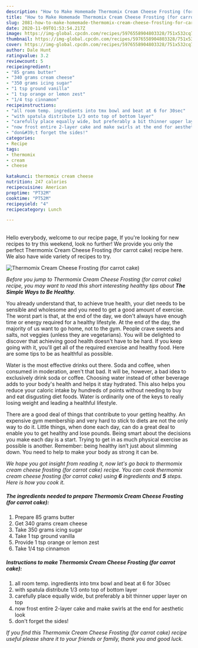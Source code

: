 ```yaml
---
description: "How to Make Homemade Thermomix Cream Cheese Frosting (for carrot cake)"
title: "How to Make Homemade Thermomix Cream Cheese Frosting (for carrot cake)"
slug: 2081-how-to-make-homemade-thermomix-cream-cheese-frosting-for-carrot-cake
date: 2020-11-09T01:53:54.217Z
image: https://img-global.cpcdn.com/recipes/5976558904803328/751x532cq70/thermomix-cream-cheese-frosting-for-carrot-cake-recipe-main-photo.jpg
thumbnail: https://img-global.cpcdn.com/recipes/5976558904803328/751x532cq70/thermomix-cream-cheese-frosting-for-carrot-cake-recipe-main-photo.jpg
cover: https://img-global.cpcdn.com/recipes/5976558904803328/751x532cq70/thermomix-cream-cheese-frosting-for-carrot-cake-recipe-main-photo.jpg
author: Dale Hunt
ratingvalue: 3.2
reviewcount: 5
recipeingredient:
- "85 grams butter"
- "340 grams cream cheese"
- "350 grams icing sugar"
- "1 tsp ground vanilla"
- "1 tsp orange or lemon zest"
- "1/4 tsp cinnamon"
recipeinstructions:
- "all room temp. ingredients into tmx bowl and beat at 6 for 30sec"
- "with spatula distribute 1/3 onto top of bottom layer"
- "carefully place equally wide, but preferably a bit thinner upper layer on top"
- "now frost entire 2-layer cake and make swirls at the end for aesthetic look"
- "don&#39;t forget the sides!"
categories:
- Recipe
tags:
- thermomix
- cream
- cheese

katakunci: thermomix cream cheese 
nutrition: 247 calories
recipecuisine: American
preptime: "PT32M"
cooktime: "PT52M"
recipeyield: "4"
recipecategory: Lunch

---
```

<br>
Hello everybody, welcome to our recipe page, If you're looking for new recipes to try this weekend, look no further! We provide you only the perfect Thermomix Cream Cheese Frosting (for carrot cake) recipe here. We also have wide variety of recipes to try.
<br>


![Thermomix Cream Cheese Frosting (for carrot cake)](https://img-global.cpcdn.com/recipes/5976558904803328/751x532cq70/thermomix-cream-cheese-frosting-for-carrot-cake-recipe-main-photo.jpg)

<i>Before you jump to Thermomix Cream Cheese Frosting (for carrot cake) recipe, you may want to read this short interesting healthy tips about <strong>The Simple Ways to Be Healthy</strong>.</i>

You already understand that, to achieve true health, your diet needs to be sensible and wholesome and you need to get a good amount of exercise. The worst part is that, at the end of the day, we don't always have enough time or energy required for a healthy lifestyle. At the end of the day, the majority of us want to go home, not to the gym. People crave sweets and salts, not veggies (unless they are vegetarians). You will be delighted to discover that achieving good health doesn't have to be hard. If you keep going with it, you'll get all of the required exercise and healthy food. Here are some tips to be as healthful as possible.

Water is the most effective drinks out there. Soda and coffee, when consumed in moderation, aren't that bad. It will be, however, a bad idea to exclusively drink soda or coffee. Choosing water instead of other beverage adds to your body's health and helps it stay hydrated. This also helps you reduce your caloric intake by hundreds of points without needing to buy and eat disgusting diet foods. Water is ordinarily one of the keys to really losing weight and leading a healthful lifestyle.

There are a good deal of things that contribute to your getting healthy. An expensive gym membership and very hard to stick to diets are not the only way to do it. Little things, when done each day, can do a great deal to enable you to get healthy and lose pounds. Being smart about the decisions you make each day is a start. Trying to get in as much physical exercise as possible is another. Remember: being healthy isn’t just about slimming down. You need to help to make your body as strong it can be. 


<i>We hope you got insight from reading it, now let's go back to thermomix cream cheese frosting (for carrot cake) recipe. You can cook thermomix cream cheese frosting (for carrot cake) using <strong>6</strong> ingredients and <strong>5</strong> steps. Here is how you cook it.
</i>

##### The ingredients needed to prepare Thermomix Cream Cheese Frosting (for carrot cake):

1. Prepare 85 grams butter
1. Get 340 grams cream cheese
1. Take 350 grams icing sugar
1. Take 1 tsp ground vanilla
1. Provide 1 tsp orange or lemon zest
1. Take 1/4 tsp cinnamon


##### Instructions to make Thermomix Cream Cheese Frosting (for carrot cake):

1. all room temp. ingredients into tmx bowl and beat at 6 for 30sec
1. with spatula distribute 1/3 onto top of bottom layer
1. carefully place equally wide, but preferably a bit thinner upper layer on top
1. now frost entire 2-layer cake and make swirls at the end for aesthetic look
1. don&#39;t forget the sides!


<i>If you find this Thermomix Cream Cheese Frosting (for carrot cake) recipe useful please share it to your friends or family, thank you and good luck.</i>
